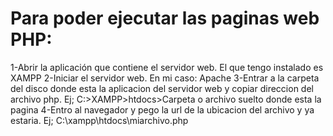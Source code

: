# Para poder ejecutar las paginas web PHP:
1-Abrir la aplicación que contiene el servidor web. El que tengo instalado es XAMPP
2-Iniciar el servidor web. En mi caso: Apache
3-Entrar a la carpeta del disco donde esta la aplicacion del servidor web y copiar direccion del archivo php. Ej; C:>XAMPP>htdocs>Carpeta o archivo suelto donde esta la pagina
4-Entro al navegador y pego la url de la ubicacion del archivo y ya estaria. Ej; C:\xampp\htdocs\miarchivo.php
